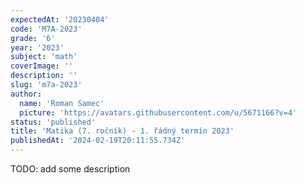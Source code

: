 ```yaml
---
expectedAt: '20230404'
code: 'M7A-2023'
grade: '6'
year: '2023'
subject: 'math'
coverImage: ''
description: ''
slug: 'm7a-2023'
author:
  name: 'Roman Samec'
  picture: 'https://avatars.githubusercontent.com/u/5671166?v=4'
status: 'published'
title: 'Matika (7. ročník) - 1. řádný termín 2023'
publishedAt: '2024-02-19T20:11:55.734Z'
---
```


TODO: add some description